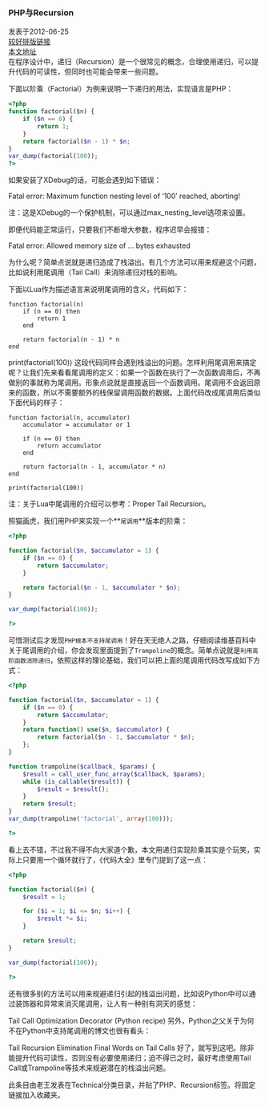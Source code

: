 ### PHP与Recursion  
发表于2012-06-25  
[较好排版链接](http://www.nowamagic.net/librarys/veda/detail/2334)  
[本文地址](http://huoding.com/2012/06/25/158)  
在程序设计中，递归（Recursion）是一个很常见的概念，合理使用递归，可以提升代码的可读性，但同时也可能会带来一些问题。


下面以阶乘（Factorial）为例来说明一下递归的用法，实现语言是PHP：

```php
<?php
function factorial($n) {
    if ($n == 0) {
        return 1;
    }
    return factorial($n - 1) * $n;
}
var_dump(factorial(100));
?>
```
如果安装了XDebug的话，可能会遇到如下错误：

Fatal error: Maximum function nesting level of ‘100’ reached, aborting!

注：这是XDebug的一个保护机制，可以通过max_nesting_level选项来设置。

即便代码能正常运行，只要我们不断增大参数，程序迟早会报错：

Fatal error:  Allowed memory size of … bytes exhausted

为什么呢？简单点说就是递归造成了栈溢出。有几个方法可以用来规避这个问题，比如说利用尾调用（Tail Call）来消除递归对栈的影响。

下面以Lua作为描述语言来说明尾调用的含义，代码如下：

    function factorial(n)
        if (n == 0) then
            return 1
        end
    
        return factorial(n - 1) * n
    end

print(factorial(100))
这段代码同样会遇到栈溢出的问题。怎样利用尾调用来搞定呢？让我们先来看看尾调用的定义：如果一个函数在执行了一次函数调用后，不再做别的事就称为尾调用。形象点说就是直接返回一个函数调用。尾调用不会返回原来的函数，所以不需要额外的栈保留调用函数的数据。上面代码改成尾调用后类似下面代码的样子：

    function factorial(n, accumulator)
        accumulator = accumulator or 1
    
        if (n == 0) then
            return accumulator
        end
    
        return factorial(n - 1, accumulator * n)
    end
    
    print(factorial(100))
注：关于Lua中尾调用的介绍可以参考：Proper Tail Recursion。

照猫画虎，我们用PHP来实现一个**`尾调用`**版本的阶乘：

```php
<?php

function factorial($n, $accumulator = 1) {
    if ($n == 0) {
        return $accumulator;
    }

    return factorial($n - 1, $accumulator * $n);
}

var_dump(factorial(100));

?>
```

可惜测试后才发现`PHP根本不支持尾调用`！好在天无绝人之路，仔细阅读维基百科中关于尾调用的介绍，你会发现里面提到了`Trampoline`的概念。简单点说就是`利用高阶函数消除递归`，依照这样的理论基础，我们可以把上面的尾调用代码改写成如下方式：

```php
<?php

function factorial($n, $accumulator = 1) {
    if ($n == 0) {
        return $accumulator;
    }
    return function() use($n, $accumulator) {
        return factorial($n - 1, $accumulator * $n);
    };
}

function trampoline($callback, $params) {
    $result = call_user_func_array($callback, $params);
    while (is_callable($result)) {
        $result = $result();
    }
    return $result;
}
var_dump(trampoline('factorial', array(100)));

?>
```
看上去不错，不过我不得不向大家道个歉，本文用递归实现阶乘其实是个玩笑，实际上只要用一个循环就行了，《代码大全》里专门提到了这一点：

```php
<?php

function factorial($n) {
    $result = 1;

    for ($i = 1; $i <= $n; $i++) {
        $result *= $i;
    }

    return $result;
}

var_dump(factorial(100));

?>
```
还有很多别的方法可以用来规避递归引起的栈溢出问题，比如说Python中可以通过装饰器和异常来消灭尾调用，让人有一种别有洞天的感觉：

Tail Call Optimization Decorator (Python recipe)
另外，Python之父关于为何不在Python中支持尾调用的博文也很有看头：

Tail Recursion Elimination
Final Words on Tail Calls
好了，就写到这吧。除非能提升代码可读性，否则没有必要使用递归；迫不得已之时，最好考虑使用Tail Call或Trampoline等技术来规避潜在的栈溢出问题。

此条目由老王发表在Technical分类目录，并贴了PHP、Recursion标签。将固定链接加入收藏夹。